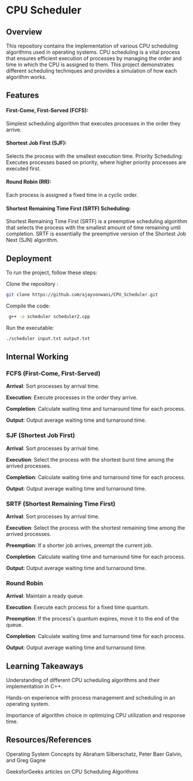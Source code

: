 # CPU Scheduler
## Overview
This repository contains the implementation of various CPU scheduling algorithms used in operating systems. CPU scheduling is a vital process that ensures efficient execution of processes by managing the order and time in which the CPU is assigned to them. This project demonstrates different scheduling techniques and provides a simulation of how each algorithm works.

## Features
#### First-Come, First-Served (FCFS): 
Simplest scheduling algorithm that executes processes in the order they arrive.
#### Shortest Job First (SJF):
Selects the process with the smallest execution time.
Priority Scheduling: Executes processes based on priority, where higher priority processes are executed first.
#### Round Robin (RR):
Each process is assigned a fixed time in a cyclic order.
#### Shortest Remaining Time First (SRTF) Scheduling:
Shortest Remaining Time First (SRTF) is a preemptive scheduling algorithm that selects the process with the smallest amount of time remaining until completion. SRTF is essentially the preemptive version of the Shortest Job Next (SJN) algorithm.
## Deployment

To run the project, follow these steps:

Clone the repository : 
```bash
git clone https://github.com/ajaysonwani/CPU_Scheduler.git
```

Compile the code:
```bash
 g++ -o scheduler scheduler2.cpp
 ```
Run the executable: 
```bash
./scheduler input.txt output.txt
```
## Internal Working
### FCFS (First-Come, First-Served)
**Arrival**: Sort processes by arrival time.

**Execution**: Execute processes in the order they arrive.

**Completion**: Calculate waiting time and turnaround time for each process.

**Output**: Output average waiting time and turnaround time.

### SJF (Shortest Job First)
**Arrival**: Sort processes by arrival time.

**Execution**: Select the process with the shortest burst time among the arrived processes.

**Completion**: Calculate waiting time and turnaround time for each process.

**Output**: Output average waiting time and turnaround time.

### SRTF (Shortest Remaining Time First)
**Arrival**: Sort processes by arrival time.

**Execution**: Select the process with the shortest remaining time among the arrived processes.

**Preemption**: If a shorter job arrives, preempt the current job.

**Completion**: Calculate waiting time and turnaround time for each process.

**Output**: Output average waiting time and turnaround time.

### Round Robin
**Arrival**: Maintain a ready queue.

**Execution**: Execute each process for a fixed time quantum.

**Preemption**: If the process's quantum expires, move it to the end of the queue.

**Completion**: Calculate waiting time and turnaround time for each process.

**Output**: Output average waiting time and turnaround time.

## Learning Takeaways
Understanding of different CPU scheduling algorithms and their implementation in C++.

Hands-on experience with process management and scheduling in an operating system.

Importance of algorithm choice in optimizing CPU utilization and response time.

## Resources/References
Operating System Concepts by Abraham Silberschatz, Peter Baer Galvin, and Greg Gagne

GeeksforGeeks articles on CPU Scheduling Algorithms
